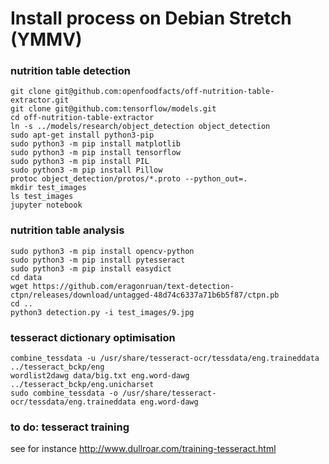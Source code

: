 # Install process on Debian Stretch (YMMV)

### nutrition table detection
```
git clone git@github.com:openfoodfacts/off-nutrition-table-extractor.git
git clone git@github.com:tensorflow/models.git
cd off-nutrition-table-extractor
ln -s ../models/research/object_detection object_detection
sudo apt-get install python3-pip
sudo python3 -m pip install matplotlib
sudo python3 -m pip install tensorflow
sudo python3 -m pip install PIL
sudo python3 -m pip install Pillow
protoc object_detection/protos/*.proto --python_out=.
mkdir test_images
ls test_images
jupyter notebook
```

### nutrition table analysis
```
sudo python3 -m pip install opencv-python
sudo python3 -m pip install pytesseract
sudo python3 -m pip install easydict
cd data
wget https://github.com/eragonruan/text-detection-ctpn/releases/download/untagged-48d74c6337a71b6b5f87/ctpn.pb
cd ..
python3 detection.py -i test_images/9.jpg
```

### tesseract dictionary optimisation
```
combine_tessdata -u /usr/share/tesseract-ocr/tessdata/eng.traineddata ../tesseract_bckp/eng
wordlist2dawg data/big.txt eng.word-dawg ../tesseract_bckp/eng.unicharset
sudo combine_tessdata -o /usr/share/tesseract-ocr/tessdata/eng.traineddata eng.word-dawg
```

### to do: tesseract training
see for instance http://www.dullroar.com/training-tesseract.html

